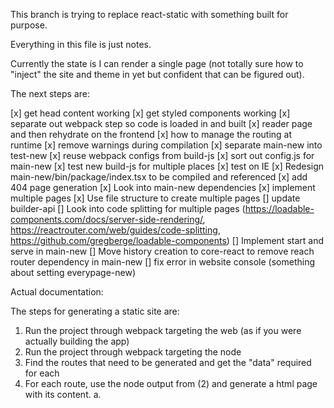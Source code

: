 This branch is trying to replace react-static with something built for purpose.

Everything in this file is just notes.

Currently the state is I can render a single page (not totally sure how to "inject" the site and theme in yet but confident that can be figured out).

The next steps are:

[x] get head content working
[x] get styled components working
[x] separate out webpack step so code is loaded in and built
[x] reader page and then rehydrate on the frontend
[x] how to manage the routing at runtime
[x] remove warnings during compilation
[x] separate main-new into test-new
[x] reuse webpack configs from build-js
[x] sort out config.js for main-new
[x] test new build-js for multiple places
[x] test on IE
[x] Redesign main-new/bin/package/index.tsx to be compiled and referenced
[x] add 404 page generation
[x] Look into main-new dependencies
[x] implement multiple pages
[x] Use file structure to create multiple pages
[] update builder-api
[] Look into code splitting for multiple pages (https://loadable-components.com/docs/server-side-rendering/, https://reactrouter.com/web/guides/code-splitting, https://github.com/gregberge/loadable-components)
[] Implement start and serve in main-new
[] Move history creation to core-react to remove reach router dependency in main-new
[] fix error in website console (something about setting everypage-new)

Actual documentation:

The steps for generating a static site are:
1. Run the project through webpack targeting the web (as if you were actually building the app)
2. Run the project through webpack targeting the node
3. Find the routes that need to be generated and get the "data" required for each
4. For each route, use the node output from (2) and generate a html page with its content.
  a.
